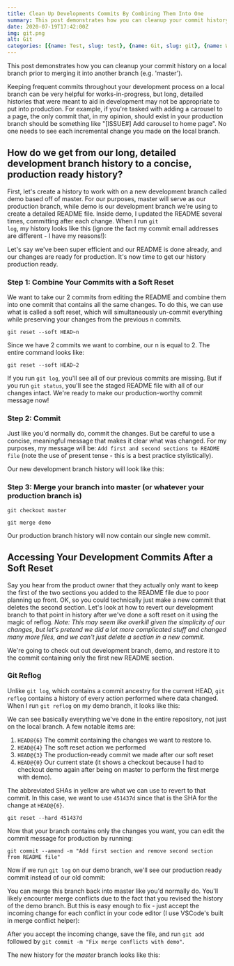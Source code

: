 ```yaml
---
title: Clean Up Developments Commits By Combining Them Into One
summary: This post demonstrates how you can cleanup your commit history on a local branch prior to merging it into another branch (e.g. 'master'). Keeping frequent commits throughout your development process on a local branch can be very helpful for works-in-progress, but long, detailed histories that were meant to aid in...
date: 2020-07-19T17:42:00Z
img: git.png
alt: Git
categories: [{name: Test, slug: test}, {name: Git, slug: git}, {name: Workflow, slug: workflow}]
---
```



<p class="drop-cap">This post demonstrates how you can cleanup your commit history on a local branch prior to merging it into another branch (e.g. 'master').</p>

Keeping frequent commits throughout your development process on a local branch can be very helpful for works-in-progress, but long, detailed histories that were meant to aid in development may not be appropriate to put into production. For example, if you're tasked with adding a carousel to a page, the only commit that, in my opinion, should exist in your production branch should be something like "[ISSUE#] Add carousel to home page". No one needs to see each incremental change you made on the local branch.

## How do we get from our long, detailed development branch history to a concise, production ready history?

First, let's create a history to work with on a new development branch called demo based off of master. For our purposes, master will serve as our production branch, while demo is our development branch we're using to create a detailed README file. Inside demo, I updated the README several times, committing after each change. When I run <code>git log</code>, my history looks like this (ignore the fact my commit email addresses are different - I have my reasons!):

<post-image src="https://cdn.buttercms.com/1cvSxqa3RESSyYkyJOy4" alt="Git history"></post-image>

Let's say we've been super efficient and our README is done already, and our changes are ready for production. It's now time to get our history production ready.

### Step 1: Combine Your Commits with a Soft Reset

We want to take our 2 commits from editing the README and combine them into one commit that contains all the same changes. To do this, we can use what is called a soft reset, which will simultaneously un-commit everything while preserving your changes from the previous n commits.

`git reset --soft HEAD~n`

Since we have 2 commits we want to combine, our n is equal to 2.  The entire command looks like:

`git reset --soft HEAD~2`

If you run `git log`, you'll see all of our previous commits are missing. But if you run `git status`, you'll see the staged README file with all of our changes intact. We're ready to make our production-worthy commit message now!

### Step 2: Commit

Just like you'd normally do, commit the changes. But be careful to use a concise, meaningful message that makes it clear what was changed. For my purposes, my message will be: `Add first and second sections to README file` (note the use of present tense - this is a best practice stylistically).

Our new development branch history will look like this:

<post-image src="https://cdn.buttercms.com/xvPmg3PkQhqxIXriEFZa" alt="Git history"></post-image>

### Step 3: Merge your branch into master (or whatever your production branch is)

`git checkout master`

`git merge demo`

Our production branch history will now contain our single new commit.

## Accessing Your Development Commits After a Soft Reset

Say you hear from the product owner that they actually only want to keep the first of the two sections you added to the README file due to poor planning up front. OK, so you could technically just make a new commit that deletes the second section. Let's look at how to revert our development branch to that point in history after we've done a soft reset on it using the magic of reflog. _Note: This may seem like overkill given the simplicity of our changes, but let's pretend we did a lot more complicated stuff and changed many more files, and we can't just delete a section in a new commit_.

We're going to check out out development branch, demo, and restore it to the commit containing only the first new README section.

### Git Reflog

Unlike `git log`, which contains a commit ancestry for the current HEAD, `git reflog` contains a history of every action performed where data changed. When I run `git reflog` on my demo branch, it looks like this:

<post-image src="https://cdn.buttercms.com/E3ZLqokvRa2W41KuvIhg" alt="Git reflog history"></post-image>

We can see basically everything we've done in the entire repository, not just on the local branch. A few notable items are:

1. `HEAD@{6}` The commit containing the changes we want to restore to.
2. `HEAD@{4}` The soft reset action we performed
3. `HEAD@{3}` The production-ready commit we made after our soft reset
4. `HEAD@{0}` Our current state (it shows a checkout because I had to checkout demo again after being on master to perform the first merge with demo).

The abbreviated SHAs in yellow are what we can use to revert to that commit. In this case, we want to use `451437d` since that is the SHA for the change at `HEAD@{6}`.

`git reset --hard 451437d`

<post-image src="https://cdn.buttercms.com/g6xGgVsWSeCN9sCnprgS" alt="Git reset hard output"></post-image>

Now that your branch contains only the changes you want, you can edit the commit message for production by running:

`git commit --amend -m "Add first section and remove second section from README file"`

Now if we run `git log` on our demo branch, we'll see our production ready commit instead of our old commit:

<post-image src="https://cdn.buttercms.com/DBFgVKVGQ7CThuPA2Dki" alt="New git history"></post-image>

You can merge this branch back into master like you'd normally do. You'll likely encounter merge conflicts due to the fact that you revised the history of the demo branch. But this is easy enough to fix - just accept the incoming change for each conflict in your code editor (I use VSCode's built in merge conflict helper):

<post-image src="https://cdn.buttercms.com/sELQSISS9jIL6Fjk2CAl" alt="VS Code's Merge Conflict Helper"></post-image>

After you accept the incoming change, save the file, and run `git add` followed by `git commit -m "Fix merge conflicts with demo"`.

The new history for the _master_ branch looks like this:

<post-image src="https://cdn.buttercms.com/TF6g3lnDTIqKajYrDeZ6" alt="New git history"></post-image>



















